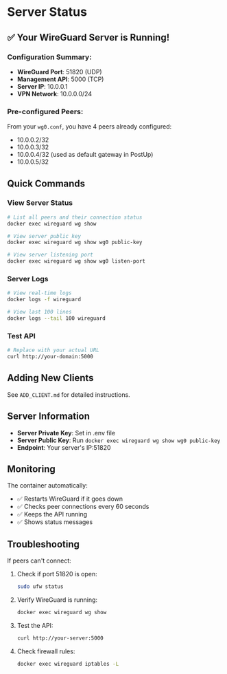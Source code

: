 # Server Status

## ✅ Your WireGuard Server is Running!

### Configuration Summary:
- **WireGuard Port**: 51820 (UDP)
- **Management API**: 5000 (TCP)
- **Server IP**: 10.0.0.1
- **VPN Network**: 10.0.0.0/24

### Pre-configured Peers:
From your `wg0.conf`, you have 4 peers already configured:
- 10.0.0.2/32
- 10.0.0.3/32
- 10.0.0.4/32 (used as default gateway in PostUp)
- 10.0.0.5/32

## Quick Commands

### View Server Status
```bash
# List all peers and their connection status
docker exec wireguard wg show

# View server public key
docker exec wireguard wg show wg0 public-key

# View server listening port
docker exec wireguard wg show wg0 listen-port
```

### Server Logs
```bash
# View real-time logs
docker logs -f wireguard

# View last 100 lines
docker logs --tail 100 wireguard
```

### Test API
```bash
# Replace with your actual URL
curl http://your-domain:5000
```

## Adding New Clients

See `ADD_CLIENT.md` for detailed instructions.

## Server Information

- **Server Private Key**: Set in .env file
- **Server Public Key**: Run `docker exec wireguard wg show wg0 public-key`
- **Endpoint**: Your server's IP:51820

## Monitoring

The container automatically:
- ✅ Restarts WireGuard if it goes down
- ✅ Checks peer connections every 60 seconds
- ✅ Keeps the API running
- ✅ Shows status messages

## Troubleshooting

If peers can't connect:

1. Check if port 51820 is open:
   ```bash
   sudo ufw status
   ```

2. Verify WireGuard is running:
   ```bash
   docker exec wireguard wg show
   ```

3. Test the API:
   ```bash
   curl http://your-server:5000
   ```

4. Check firewall rules:
   ```bash
   docker exec wireguard iptables -L
   ```

